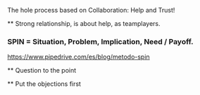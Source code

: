 The hole process based on Collaboration: Help and Trust!

** Strong relationship, is about help, as teamplayers.


### SPIN = Situation, Problem, Implication, Need / Payoff.
https://www.pipedrive.com/es/blog/metodo-spin

** Question to the point

** Put the objections first
